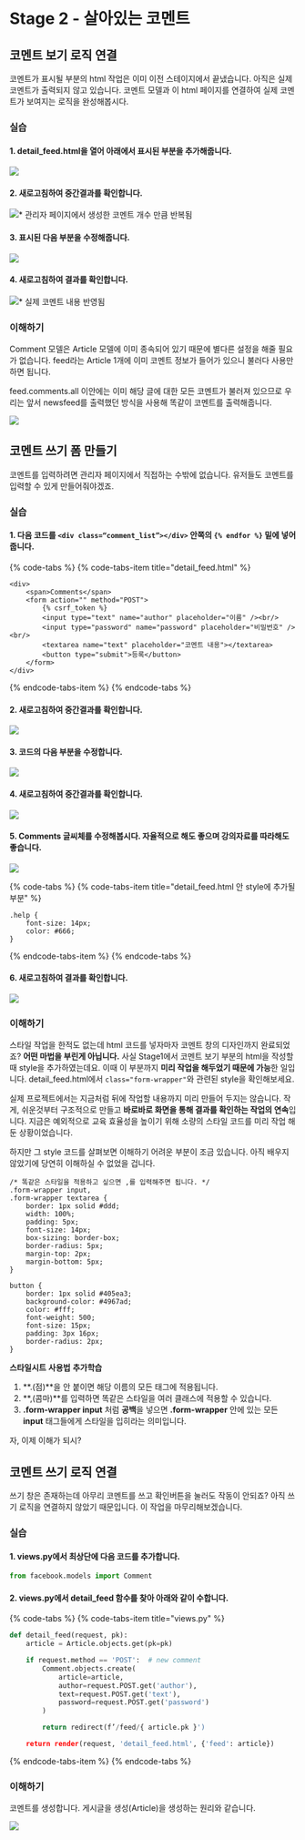 # Stage 2 - 살아있는 코멘트

## 코멘트 보기 로직 연결

코멘트가 표시될 부분의 html 작업은 이미 이전 스테이지에서 끝냈습니다. 아직은 실제 코멘트가 출력되지 않고 있습니다. 코멘트 모델과 이 html 페이지를 연결하여 실제 코멘트가 보여지는 로직을 완성해봅시다.

### 실습

#### 1. detail\_feed.html을 열어 아래에서 표시된 부분을 추가해줍니다.

![](../.gitbook/assets/image%20%2898%29.png)

#### 2. 새로고침하여 중간결과를 확인합니다.

![\* &#xAD00;&#xB9AC;&#xC790; &#xD398;&#xC774;&#xC9C0;&#xC5D0;&#xC11C; &#xC0DD;&#xC131;&#xD55C; &#xCF54;&#xBA58;&#xD2B8; &#xAC1C;&#xC218; &#xB9CC;&#xD07C; &#xBC18;&#xBCF5;&#xB428;](../.gitbook/assets/image%20%285%29.png)

#### 3. 표시된 다음 부분을 수정해줍니다.

![](../.gitbook/assets/image%20%28265%29.png)

#### 4. 새로고침하여 결과를 확인합니다.

![\* &#xC2E4;&#xC81C; &#xCF54;&#xBA58;&#xD2B8; &#xB0B4;&#xC6A9; &#xBC18;&#xC601;&#xB428;](../.gitbook/assets/image%20%28195%29.png)

### 이해하기

Comment 모델은 Article 모델에 이미 종속되어 있기 때문에 별다른 설정을 해줄 필요가 없습니다. feed라는 Article 1개에 이미 코멘트 정보가 들어가 있으니 불러다 사용만 하면 됩니다.

feed.comments.all 이안에는 이미 해당 글에 대한 모든 코멘트가 불러져 있으므로 우리는 앞서 newsfeed를 출력했던 방식을 사용해 똑같이 코멘트를 출력해줍니다.

![](../.gitbook/assets/image%20%28204%29.png)

## 코멘트 쓰기 폼 만들기

코멘트를 입력하려면 관리자 페이지에서 직접하는 수밖에 없습니다. 유저들도 코멘트를 입력할 수 있게 만들어줘야겠죠.

### 실습

#### 1. 다음 코드를 **`<div class=“comment_list”></div>`** 안쪽의 **`{% endfor %}`** 밑에 넣어줍니다.

{% code-tabs %}
{% code-tabs-item title="detail\_feed.html" %}
```markup
<div>
    <span>Comments</span>
    <form action="" method="POST">
        {% csrf_token %}
        <input type="text" name="author" placeholder="이름" /><br/>
        <input type="password" name="password" placeholder="비밀번호" /><br/>
        <textarea name="text" placeholder="코멘트 내용"></textarea>
        <button type="submit">등록</button>
    </form>
</div>
```
{% endcode-tabs-item %}
{% endcode-tabs %}

####  2. 새로고침하여 중간결과를 확인합니다.

![](../.gitbook/assets/image%20%28129%29.png)

#### 3. 코드의 다음 부분을 수정합니다.

![](../.gitbook/assets/image%20%2840%29.png)

#### 4. 새로고침하여 중간결과를 확인합니다.

![](../.gitbook/assets/image%20%28199%29.png)

#### 5. Comments 글씨체를 수정해봅시다. 자율적으로 해도 좋으며 강의자료를 따라해도 좋습니다.

![](../.gitbook/assets/image%20%2822%29.png)

{% code-tabs %}
{% code-tabs-item title="detail\_feed.html 안 style에 추가될 부분" %}
```markup
.help {
    font-size: 14px;
    color: #666;
}
```
{% endcode-tabs-item %}
{% endcode-tabs %}

####  6. 새로고침하여 결과를 확인합니다.

![](../.gitbook/assets/image%20%28200%29.png)

### 이해하기

스타일 작업을 한적도 없는데 html 코드를 넣자마자 코멘트 창의 디자인까지 완료되었죠? **어떤 마법을 부린게 아닙니다.** 사실 Stage1에서 코멘트 보기 부분의 html을 작성할 때 style을 추가하였는데요. 이때 이 부분까지 **미리 작업을 해두었기 때문에 가능**한 일입니다. detail\_feed.html에서 `class="form-wrapper"`와 관련된 style을 확인해보세요.

실제 프로젝트에서는 지금처럼 뒤에 작업할 내용까지 미리 만들어 두지는 않습니다. 작게, 쉬운것부터 구조적으로 만들고 **바로바로 화면을 통해 결과를 확인하는 작업의 연속**입니다. 지금은 예외적으로 교육 효율성을 높이기 위해 소량의 스타일 코드를 미리 작업 해둔 상황이었습니다.

하지만 그 style 코드를 살펴보면 이해하기 어려운 부분이 조금 있습니다. 아직 배우지 않았기에 당연히 이해하실 수 없었을 겁니다.

```markup
/* 똑같은 스타일을 적용하고 싶으면 ,를 입력해주면 됩니다. */
.form-wrapper input,
.form-wrapper textarea {
    border: 1px solid #ddd;
    width: 100%;
    padding: 5px;
    font-size: 14px;
    box-sizing: border-box;
    border-radius: 5px;
    margin-top: 2px;
    margin-bottom: 5px;
}

button {
    border: 1px solid #405ea3;
    background-color: #4967ad;
    color: #fff;
    font-weight: 500;
    font-size: 15px;
    padding: 3px 16px;
    border-radius: 2px;
}
```

 **스타일시트** **사용법** **추가학습**

1. **.\(점\)**을 안 붙이면 해당 이름의 모든 태그에 적용됩니다.
2. **,\(콤마\)**를 입력하면 똑같은 스타일을 여러 클래스에 적용할 수 있습니다.
3. **.form-wrapper input** 처럼 **공백**을 넣으면 **.form-wrapper** 안에 있는 모든 **input** 태그들에게 스타일을 입히라는 의미입니다.

자, 이제 이해가 되시?

## 코멘트 쓰기 로직 연결

쓰기 창은 존재하는데 아무리 코멘트를 쓰고 확인버튼을 눌러도 작동이 안되죠? 아직 쓰기 로직을 연결하지 않았기 때문입니다. 이 작업을 마무리해보겠습니다.

### 실습

#### 1. views.py에서 최상단에 다음 코드를 추가합니다.

```python
from facebook.models import Comment
```

####  2. views.py에서 detail\_feed 함수를 찾아 아래와 같이 수합니다.

{% code-tabs %}
{% code-tabs-item title="views.py" %}
```python
def detail_feed(request, pk):
    article = Article.objects.get(pk=pk)

    if request.method == 'POST':  # new comment
        Comment.objects.create(
            article=article,
            author=request.POST.get('author'),
            text=request.POST.get('text'),
            password=request.POST.get('password')
        )

        return redirect(f’/feed/{ article.pk }')

    return render(request, 'detail_feed.html', {'feed': article})
```
{% endcode-tabs-item %}
{% endcode-tabs %}

### 이해하기

코멘트를 생성합니다. 게시글을 생성\(Article\)을 생성하는 원리와 같습니다.

![](../.gitbook/assets/image%20%28188%29.png)


